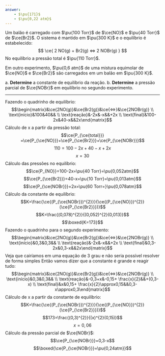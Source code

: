 ```yaml
---
answer:
    - $\pu{171}$
    - $\pu{0,22 atm}$
---
```


Um balão é carregado com $\pu{100 Torr}$ de $\ce{NO}$ e $\pu{40 Torr}$ de $\ce{Br2}$. O sistema é mantido em $\pu{300 K}$ e o equilíbrio é estabelecido:
$$
\ce{ 2 NO(g) + Br2(g) <=> 2 NOBr(g) }
$$
No equilíbrio a pressão total é $\pu{110 Torr}$.

Em outro experimento, $\pu{0,6 atm}$ de uma mistura equimolar de $\ce{NO}$ e $\ce{Br2}$ são carregados em um balão em $\pu{300 K}$.

a. **Determine** a constante de equilíbrio da reação.
b. **Determine** a pressão parcial de $\ce{NOBr}$ em equilíbrio no segundo experimento.

---

Fazendo o quadrinho de equilíbrio:
$$\begin{matrix}&\ce{2NO(g)}&\ce{Br2(g)}&\ce{<=>}&\ce{2NOBr(g)} \\ \text{início}&100&40&& \\ \text{reação}&-2x&-x&&+2x \\ \text{final}&100-2x&40-x&&2x\end{matrix}$$
Cálculo de x a partir da pressão total:
$$\ce{P_{\ce{total}}} =\ce{P_{\ce{NO}}}+\ce{P_{\ce{Br2}}}+\ce{P_{\ce{NOBr}}}$$
$$110=100-2x+40-x+2x$$
$$x=30$$
Cálculo das pressões no equilíbrio:
$$\ce{P_{NO}}=100-2x=\pu{40 Torr}=\pu{0,052atm}$$
$$\ce{P_{\ce{Br2}}}=40-x=\pu{10 Torr}=\pu{0,013atm}$$
$$\ce{P_{\ce{NOBr}}}=2x=\pu{60 Torr=}\pu{0,078atm}$$
Cálculo da constante de equilíbrio:
$$K=\frac{\ce{(P_{\ce{NOBr}})^{2}}}{\ce{(P_{\ce{NO}})^{2}}(\ce{P_{\ce{Br2}}})}$$
$$K=\frac{(0,078)^{2}}{(0,052)^{2}(0,013)}$$
$$\boxed{K=173}$$
Fazendo o quadrinho para o segundo experimento:
$$\begin{matrix}&\ce{2NO(g)}&\ce{Br2(g)}&\ce{<=>}&\ce{2NOBr(g)} \\ \text{início}&0,3&0,3&& \\ \text{reação}&-2x&-x&&+2x \\ \text{final}&0,3-2x&0,3-x&&2x\end{matrix}$$
Veja que cairíamos em uma equação de 3 grau e não seria possível resolver de forma simples
Então vamos dizer que a constante é grande e reagir tudo:
$$\begin{matrix}&\ce{2NO(g)}&\ce{Br2(g)}&\ce{<=>}&\ce{2NOBr(g)} \\ \text{início}&0,3&0,3&& \\ \text{reação}&-0,3+x&-0,15+ \frac{x}{2}&&+(0,3-x) \\ \text{final}&x&0,15+ \frac{x}{2}\approx0,15&&0,3-x\approx0,3\end{matrix}$$
Cálculo de x a partir da constante de equilíbrio:
$$K=\frac{\ce{(P_{\ce{NOBr}})^{2}}}{\ce{(P_{\ce{NO}})^{2}}(\ce{P_{\ce{Br2}}})}$$
$$173=\frac{(0,3)^{2}}{(x)^{2}(0,15)}$$
$$x=0,06$$
Cálculo da pressão parcial de $\ce{NOBr}$:
$$\ce{P_{\ce{NOBr}}}=0,3-x$$
$$\boxed{\ce{P_{\ce{NOBr}}}=\pu{0,24atm}}$$



